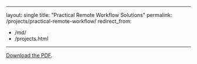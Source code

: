 
---
layout: single
title: "Practical Remote Workflow Solutions"
permalink: /projects/practical-remote-workflow/
redirect_from:
  - /md/
  - /projects.html
---
<object data="/files/practical-remote-workflow.pdf" type="application/pdf" width="100%" height="800">
  <p>
     <a href="/files/practical-remote-workflow.pdf">Download the PDF</a>.</p>
</object>


